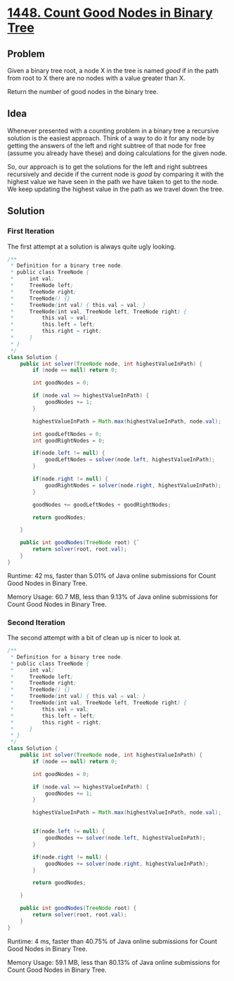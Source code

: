 # [1448. Count Good Nodes in Binary Tree](https://leetcode.com/problems/count-good-nodes-in-binary-tree/)

## Problem

Given a binary tree root, a node X in the tree is named _good_ if in the path from root to X there are no nodes with a value greater than X.

Return the number of good nodes in the binary tree.

## Idea

Whenever presented with a counting problem in a binary tree a recursive solution is the easiest approach. Think of a way to do it for any node by getting the answers of the left and right subtree of that node for free (assume you already have these) and doing calculations for the given node.

So, our approach is to get the solutions for the left and right subtrees recursively and decide if the current node is _good_ by comparing it with the highest value we have seen in the path we have taken to get to the node. We keep updating the highest value in the path as we travel down the tree.

## Solution

### First Iteration

The first attempt at a solution is always quite ugly looking.

```java
/**
 * Definition for a binary tree node.
 * public class TreeNode {
 *     int val;
 *     TreeNode left;
 *     TreeNode right;
 *     TreeNode() {}
 *     TreeNode(int val) { this.val = val; }
 *     TreeNode(int val, TreeNode left, TreeNode right) {
 *         this.val = val;
 *         this.left = left;
 *         this.right = right;
 *     }
 * }
 */
class Solution {
    public int solver(TreeNode node, int highestValueInPath) {
        if (node == null) return 0;

        int goodNodes = 0;

        if (node.val >= highestValueInPath) {
            goodNodes += 1;
        }

        highestValueInPath = Math.max(highestValueInPath, node.val);

        int goodLeftNodes = 0;
        int goodRightNodes = 0;

        if(node.left != null) {
            goodLeftNodes = solver(node.left, highestValueInPath);
        }

        if(node.right != null) {
            goodRightNodes = solver(node.right, highestValueInPath);
        }

        goodNodes += goodLeftNodes + goodRightNodes;

        return goodNodes;

    }

    public int goodNodes(TreeNode root) {`
        return solver(root, root.val);
    }
}
```

Runtime: 42 ms, faster than 5.01% of Java online submissions for Count Good Nodes in Binary Tree.

Memory Usage: 60.7 MB, less than 9.13% of Java online submissions for Count Good Nodes in Binary Tree.

### Second Iteration

The second attempt with a bit of clean up is nicer to look at.

```java
/**
 * Definition for a binary tree node.
 * public class TreeNode {
 *     int val;
 *     TreeNode left;
 *     TreeNode right;
 *     TreeNode() {}
 *     TreeNode(int val) { this.val = val; }
 *     TreeNode(int val, TreeNode left, TreeNode right) {
 *         this.val = val;
 *         this.left = left;
 *         this.right = right;
 *     }
 * }
 */
class Solution {
    public int solver(TreeNode node, int highestValueInPath) {
        if (node == null) return 0;

        int goodNodes = 0;

        if (node.val >= highestValueInPath) {
            goodNodes += 1;
        }

        highestValueInPath = Math.max(highestValueInPath, node.val);


        if(node.left != null) {
            goodNodes += solver(node.left, highestValueInPath);
        }

        if(node.right != null) {
            goodNodes += solver(node.right, highestValueInPath);
        }

        return goodNodes;

    }

    public int goodNodes(TreeNode root) {
        return solver(root, root.val);
    }
}
```

Runtime: 4 ms, faster than 40.75% of Java online submissions for Count Good Nodes in Binary Tree.

Memory Usage: 59.1 MB, less than 80.13% of Java online submissions for Count Good Nodes in Binary Tree.
